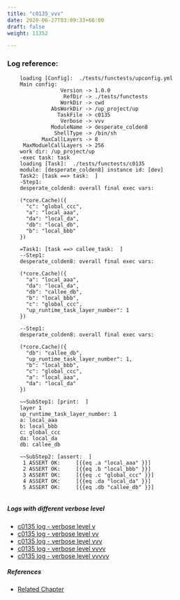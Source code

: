 ```yaml
---
title: "c0135_vvv"
date: 2020-06-27T03:09:33+66:00
draft: false
weight: 11352

---
```


### Log reference: <no value>

```
    loading [Config]:  ./tests/functests/upconfig.yml
    Main config:
                 Version -> 1.0.0
                  RefDir -> ./tests/functests
                 WorkDir -> cwd
              AbsWorkDir -> /up_project/up
                TaskFile -> c0135
                 Verbose -> vvv
              ModuleName -> desperate_colden8
               ShellType -> /bin/sh
           MaxCallLayers -> 8
     MaxModuelCallLayers -> 256
    work dir: /up_project/up
    -exec task: task
    loading [Task]:  ./tests/functests/c0135
    module: [desperate_colden8] instance id: [dev]
    Task2: [task ==> task:  ]
    -Step1:
    desperate_colden8: overall final exec vars:
    
    (*core.Cache)({
      "c": "global_ccc",
      "a": "local_aaa",
      "da": "local_da",
      "db": "local_db",
      "b": "local_bbb"
    })
    
    =Task1: [task ==> callee_task:  ]
    --Step1:
    desperate_colden8: overall final exec vars:
    
    (*core.Cache)({
      "a": "local_aaa",
      "da": "local_da",
      "db": "callee_db",
      "b": "local_bbb",
      "c": "global_ccc",
      "up_runtime_task_layer_number": 1
    })
    
    --Step1:
    desperate_colden8: overall final exec vars:
    
    (*core.Cache)({
      "db": "callee_db",
      "up_runtime_task_layer_number": 1,
      "b": "local_bbb",
      "c": "global_ccc",
      "a": "local_aaa",
      "da": "local_da"
    })
    
    ~~SubStep1: [print:  ]
    layer 1
    up_runtime_task_layer_number: 1
    a: local_aaa
    b: local_bbb
    c: global_ccc
    da: local_da
    db: callee_db
    
    ~~SubStep2: [assert:  ]
     1 ASSERT OK:     [{{eq .a "local_aaa" }}]
     2 ASSERT OK:     [{{eq .b "local_bbb" }}]
     3 ASSERT OK:     [{{eq .c "global_ccc" }}]
     4 ASSERT OK:     [{{eq .da "local_da" }}]
     5 ASSERT OK:     [{{eq .db "callee_db" }}]
    
```

##### Logs with different verbose level
* [c0135 log - verbose level v](../../logs/c0135_v)
* [c0135 log - verbose level vv](../../logs/c0135_vv)
* [c0135 log - verbose level vvv](../../logs/c0135_vvv)
* [c0135 log - verbose level vvvv](../../logs/c0135_vvvv)
* [c0135 log - verbose level vvvvv](../../logs/c0135_vvvvv)

##### References
* [Related Chapter](../../block-func/c0135)
